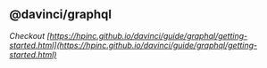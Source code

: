 ## @davinci/graphql

*Checkout [https://hpinc.github.io/davinci/guide/graphql/getting-started.html](https://hpinc.github.io/davinci/guide/graphql/getting-started.html)*
